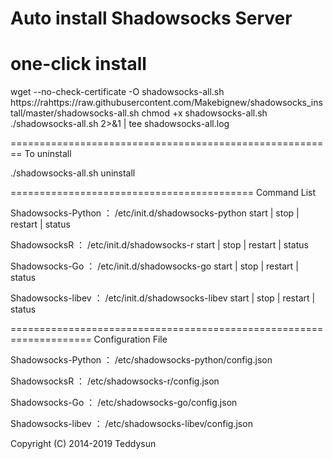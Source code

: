 
# Auto install Shadowsocks Server

one-click install
===============================
wget --no-check-certificate -O shadowsocks-all.sh https://rahttps://raw.githubusercontent.com/Makebignew/shadowsocks_install/master/shadowsocks-all.sh
chmod +x shadowsocks-all.sh
./shadowsocks-all.sh 2>&1 | tee shadowsocks-all.log

========================================================
To uninstall

./shadowsocks-all.sh uninstall

==========================================
Command List

Shadowsocks-Python ：
/etc/init.d/shadowsocks-python start | stop | restart | status

ShadowsocksR ：
/etc/init.d/shadowsocks-r start | stop | restart | status

Shadowsocks-Go ：
/etc/init.d/shadowsocks-go start | stop | restart | status

Shadowsocks-libev ：
/etc/init.d/shadowsocks-libev start | stop | restart | status

====================================================================
Configuration File

Shadowsocks-Python ：
/etc/shadowsocks-python/config.json

ShadowsocksR ：
/etc/shadowsocks-r/config.json

Shadowsocks-Go ：
/etc/shadowsocks-go/config.json

Shadowsocks-libev ：
/etc/shadowsocks-libev/config.json


Copyright (C) 2014-2019 Teddysun
